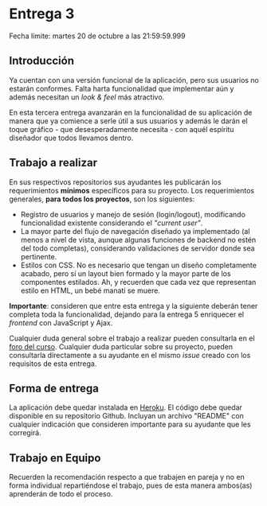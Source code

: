 # Entrega 3

Fecha límite: martes 20 de octubre a las 21:59:59.999

## Introducción

Ya cuentan con una versión funcional de la aplicación, pero sus usuarios no estarán conformes. Falta harta funcionalidad que implementar aún y además necesitan un *look & feel* más atractivo.

En esta tercera entrega avanzarán en la funcionalidad de su aplicación de manera que ya comience a serle útil a sus usuarios y además le darán el toque gráfico - que desesperadamente necesita - con aquél espíritu diseñador que todos llevamos dentro.

## Trabajo a realizar

En sus respectivos repositorios sus ayudantes les publicarán los requerimientos **mínimos** específicos para su proyecto. Los requerimientos generales, **para todos los proyectos**, son los siguientes:

* Registro de usuarios y manejo de sesión (login/logout), modificando funcionalidad existente considerando el *"current user"*.
* La mayor parte del flujo de navegación diseñado ya implementado (al menos a nivel de vista, aunque algunas funciones de backend no estén del todo completas), considerando validaciones de servidor donde sea pertinente.
* Estilos con CSS. No es necesario que tengan un diseño completamente acabado, pero sí un layout bien formado y la mayor parte de los componentes estilados. Ah, y recuerden que cada vez que representan estilo en HTML, un bebé manatí se muere.

**Importante**: consideren que entre esta entrega y la siguiente deberán tener completa toda la funcionalidad, dejando para la entrega 5 enriquecer el *frontend* con JavaScript y Ajax.

Cualquier duda general sobre el trabajo a realizar pueden consultarla en el [foro del curso](https://github.com/IIC2513-2015-2/syllabus#foro). Cualquier duda particular sobre su proyecto, pueden consultarla directamente a su ayudante en el mismo *issue* creado con los requisitos de esta entrega.

## Forma de entrega

La aplicación debe quedar instalada en [Heroku](https://www.heroku.com/). El código debe quedar disponible en su repositorio Github. Incluyan un archivo "README" con cualquier indicación que consideren importante para su ayudante que les corregirá.

## Trabajo en Equipo

Recuerden la recomendación respecto a que trabajen en pareja y no en forma individual repartiéndose el trabajo, pues de esta manera ambos(as) aprenderán de todo el proceso.
